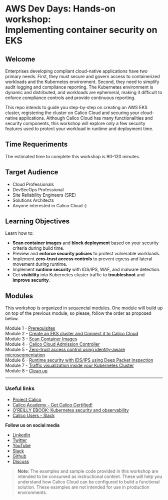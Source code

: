 # AWS Dev Days: Hands-on workshop: <br> Implementing container security on EKS

## Welcome

Enterprises developing compliant cloud-native applications have two primary needs. First, they must secure and govern access to containerized workloads and the Kubernetes environment. Second, they need to simplify audit logging and compliance reporting. The Kubernetes environment is dynamic and distributed, and workloads are ephemeral, making it difficult to enforce compliance controls and provide continuous reporting.

This repo intends to guide you step-by-step on creating an AWS EKS cluster, registering the cluster on Calico Cloud and securing your cloud-native applications. Although Calico Cloud has many functionalities and security components,  this workshop will explore only a few security features used to protect your workload in runtime and deployment time.

## Time Requeriments

The estimated time to complete this workshop is 90-120 minutes.

## Target Audience

- Cloud Professionals
- DevSecOps Professional
- Site Reliability Engineers (SRE)
- Solutions Architects
- Anyone interested in Calico Cloud :)

## Learning Objectives

Learn how to:
- **Scan container images** and **block deployment** based on your security criteria during build time.
- Preview and **enforce security policies** to protect vulnerable workloads.
- Implement **zero-trust access controls** to prevent egress and lateral movement during runtime.
- Implement **runtime security** with IDS/IPS, WAF, and malware detection.
- Get **visibility** into Kubernetes cluster traffic to **troubleshoot** and **improve security**.

## Modules

This workshop is organized in sequencial modules. One module will build up on top of the previous module, so please, follow the order as proposed below.

Module 1 - [Prerequisites](/modules/module-1-prereq.md)  
Module 2 - [Create an EKS cluster and Connect it to Calico Cloud](/modules/module-2-create-eks.md)  
Module 3 - [Scan Container Images](/modules/module-3-scan-images.md)  
Module 4 - [Calico Cloud Admission Controller](/modules/module-4-admission-controller.md)  
Module 5 - [Zero-trust access control using identity-aware microsegmentation](/modules/module-5-zero-trust.md)  
Module 6 - [Runtime security with IDS/IPS using Deep Packet Inspection](/modules/module-6-runtime-sec.md)  
Module 7 - [Traffic visualization inside your Kubernetes Cluster](/modules/module-7-visibility.md)  
Module 8 - [Clean up](/modules/module-8-clean-up.md)  

--- 

### Useful links

- [Project Calico](https://www.tigera.io/project-calico/)
- [Calico Academy - Get Calico Certified!](https://academy.tigera.io/)
- [O’REILLY EBOOK: Kubernetes security and observability](https://www.tigera.io/lp/kubernetes-security-and-observability-ebook)
- [Calico Users - Slack](https://slack.projectcalico.org/)

**Follow us on social media**

- [LinkedIn](https://www.linkedin.com/company/tigera/)
- [Twitter](https://twitter.com/tigeraio)
- [YouTube](https://www.youtube.com/channel/UC8uN3yhpeBeerGNwDiQbcgw/)
- [Slack](https://calicousers.slack.com/)
- [Github](https://github.com/tigera-solutions/)
- [Discuss](https://discuss.projectcalico.tigera.io/)

> **Note**: The examples and sample code provided in this workshop are intended to be consumed as instructional content. These will help you understand how Calico Cloud can be configured to build a functional solution. These examples are not intended for use in production environments.


